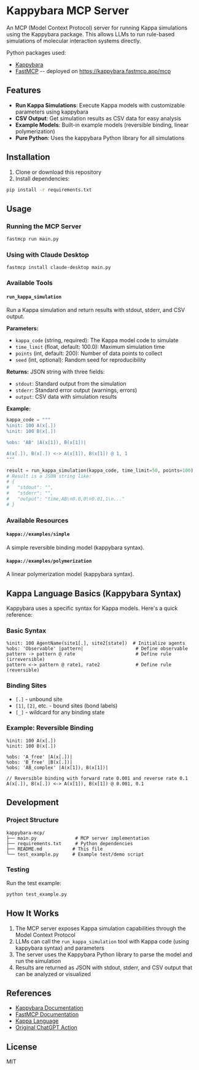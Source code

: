 # Kappybara MCP Server

An MCP (Model Context Protocol) server for running Kappa simulations using the Kappybara package. This allows LLMs to run rule-based simulations of molecular interaction systems directly.

Python packages used:
- [Kappybara](https://kappybara.io/)
- [FastMCP](https://gofastmcp.com/) -- deployed on https://kappybara.fastmcp.app/mcp

## Features

- **Run Kappa Simulations**: Execute Kappa models with customizable parameters using kappybara
- **CSV Output**: Get simulation results as CSV data for easy analysis
- **Example Models**: Built-in example models (reversible binding, linear polymerization)
- **Pure Python**: Uses the kappybara Python library for all simulations

## Installation

1. Clone or download this repository
2. Install dependencies:

```bash
pip install -r requirements.txt
```

## Usage

### Running the MCP Server

```bash
fastmcp run main.py
```

### Using with Claude Desktop

```
fastmcp install claude-desktop main.py
```

### Available Tools

#### `run_kappa_simulation`

Run a Kappa simulation and return results with stdout, stderr, and CSV output.

**Parameters:**
- `kappa_code` (string, required): The Kappa model code to simulate
- `time_limit` (float, default: 100.0): Maximum simulation time
- `points` (int, default: 200): Number of data points to collect
- `seed` (int, optional): Random seed for reproducibility

**Returns:** JSON string with three fields:
- `stdout`: Standard output from the simulation
- `stderr`: Standard error output (warnings, errors)
- `output`: CSV data with simulation results

**Example:**

```python
kappa_code = """
%init: 100 A(x[.])
%init: 100 B(x[.])

%obs: 'AB' |A(x[1]), B(x[1])|

A(x[.]), B(x[.]) <-> A(x[1]), B(x[1]) @ 1, 1
"""

result = run_kappa_simulation(kappa_code, time_limit=50, points=100)
# Result is a JSON string like:
# {
#   "stdout": "",
#   "stderr": "",
#   "output": "time,AB\n0.0,0\n0.01,1\n..."
# }
```

### Available Resources

#### `kappa://examples/simple`
A simple reversible binding model (kappybara syntax).

#### `kappa://examples/polymerization`
A linear polymerization model (kappybara syntax).

## Kappa Language Basics (Kappybara Syntax)

Kappybara uses a specific syntax for Kappa models. Here's a quick reference:

### Basic Syntax

```kappa
%init: 100 AgentName(site1[.], site2[state])  # Initialize agents
%obs: 'Observable' |pattern|                   # Define observable
pattern -> pattern @ rate                      # Define rule (irreversible)
pattern <-> pattern @ rate1, rate2             # Define rule (reversible)
```

### Binding Sites
- `[.]` - unbound site
- `[1]`, `[2]`, etc. - bound sites (bond labels)
- `[_]` - wildcard for any binding state

### Example: Reversible Binding

```kappa
%init: 100 A(x[.])
%init: 100 B(x[.])

%obs: 'A_free' |A(x[.])|
%obs: 'B_free' |B(x[.])|
%obs: 'AB_complex' |A(x[1]), B(x[1])|

// Reversible binding with forward rate 0.001 and reverse rate 0.1
A(x[.]), B(x[.]) <-> A(x[1]), B(x[1]) @ 0.001, 0.1
```

## Development

### Project Structure

```
kappybara-mcp/
├── main.py              # MCP server implementation
├── requirements.txt     # Python dependencies
├── README.md           # This file
└── test_example.py     # Example test/demo script
```

### Testing

Run the test example:
```bash
python test_example.py
```

## How It Works

1. The MCP server exposes Kappa simulation capabilities through the Model Context Protocol
2. LLMs can call the `run_kappa_simulation` tool with Kappa code (using kappybara syntax) and parameters
3. The server uses the Kappybara Python library to parse the model and run the simulation
4. Results are returned as JSON with stdout, stderr, and CSV output that can be analyzed or visualized

## References

- [Kappybara Documentation](https://kappybara.io/)
- [FastMCP Documentation](https://gofastmcp.com/)
- [Kappa Language](https://kappalanguage.org/)
- [Original ChatGPT Action](https://github.com/namin/Kappa-ChatGPT)

## License

MIT

